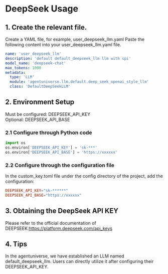 # DeepSeek  Usage
## 1. Create the relevant file.
Create a YAML file, for example, user_deepseek_llm.yaml
Paste the following content into your user_deepseek_llm.yaml file.
```yaml
name: 'user_deepseek_llm'
description: 'default default_deepseek_llm llm with spi'
model_name: 'deepseek-chat'
max_tokens: 1000
metadata:
  type: 'LLM'
  module: 'agentuniverse.llm.default.deep_seek_openai_style_llm'
  class: 'DefaultDeepSeekLLM'
```
##  2. Environment Setup
Must be configured: DEEPSEEK_API_KEY  
Optional: DEEPSEEK_API_BASE
### 2.1 Configure through Python code
```python
import os
os.environ['DEEPSEEK_API_KEY'] = 'sk-***'
os.environ['DEEPSEEK_API_BASE'] = 'https://xxxxxx'
```
### 2.2 Configure through the configuration file
In the custom_key.toml file under the config directory of the project, add the configuration:
```toml
DEEPSEEK_API_KEY="sk-******"
DEEPSEEK_API_BASE="https://xxxxxx"
```
## 3. Obtaining the DeepSeek API KEY 
Please refer to the official documentation of DEEPSEEK:https://platform.deepseek.com/api_keys

## 4. Tips
In the agentuniverse, we have established an LLM named default_deepseek_llm. Users can directly utilize it after configuring their DEEPSEEK_API_KEY.

